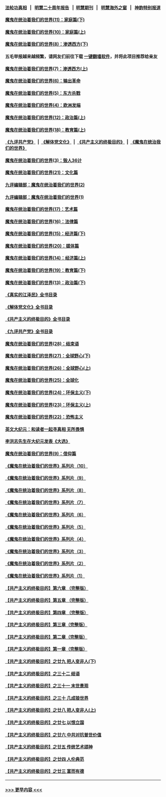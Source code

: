 #### [法轮功真相](https://github.com/gfw-breaker/truth/blob/master/README.md?t=0) &nbsp;&nbsp;|&nbsp;&nbsp; [明慧二十周年报告](https://github.com/gfw-breaker/mh-reports/blob/master/README.md?t=0) &nbsp;&nbsp;|&nbsp;&nbsp;[明慧期刊](https://github.com/gfw-breaker/mh-qikan) &nbsp;&nbsp;|&nbsp;&nbsp; [明慧海外之窗](https://github.com/gfw-breaker/mh-news/blob/master/README.md?t=0) &nbsp;&nbsp;|&nbsp;&nbsp; [神韵特别报道](https://github.com/gfw-breaker/mh-news/blob/master/shenyun.md?t=0)
#### [魔鬼在统治着我们的世界(11)：家庭篇(下)](../pages/nsc422/n10440961.md?t=11240750) 
#### [魔鬼在统治着我们的世界(10)：家庭篇(上)](../pages/nsc422/n10435448.md?t=11240750) 
#### [魔鬼在统治着我们的世界(8)：渗透西方(下)](../pages/nsc422/n10429603.md?t=11240750) 
#### 五毛举报越来越频繁，请网友们前往下载 [一键翻墙软件](https://github.com/gfw-breaker/ssr-accounts)，并将此项目推荐给亲友
#### [魔鬼在统治着我们的世界(7)：渗透西方(上)](../pages/nsc422/n10426013.md?t=11240750) 
#### [魔鬼在统治着我们的世界(6)：输出革命](../pages/nsc422/n10421536.md?t=11240750) 
#### [魔鬼在统治着我们的世界(5)：东方杀戮](../pages/nsc422/n10417707.md?t=11240750) 
#### [魔鬼在统治着我们的世界(4)：欧洲发端](../pages/nsc422/n10414890.md?t=11240750) 
#### [魔鬼在统治着我们的世界(12)：政治篇(上)](../pages/nsc422/n10444576.md?t=11240750) 
#### [魔鬼在统治着我们的世界(18)：教育篇(上)](../pages/nsc422/n10526970.md?t=11240750) 
#### [《九评共产党》](https://github.com/begood0513/9ping.md/blob/master/README.md) &nbsp;|&nbsp; [《解体党文化》](../../../../jtdwh.md/blob/master/README.md)  &nbsp;|&nbsp; [《共产主义的终极目的》](../../../../gczydzjmd.md/blob/master/README.md) &nbsp;|&nbsp; [《魔鬼在统治我们的世界》](../../../../mgztzwmdsj.md/blob/master/README.md) 
#### [魔鬼在统治着我们的世界(3)：毁人36计](../pages/nsc422/n10411583.md?t=11240750) 
#### [魔鬼在统治着我们的世界(21)：文化篇](../pages/nsc422/n10597706.md?t=11240750) 
#### [九评编辑部：魔鬼在统治着我们的世界(2)](../pages/nsc422/n10410036.md?t=11240750) 
#### [九评编辑部：魔鬼在统治着我们的世界(1)](../pages/nsc422/n10406825.md?t=11240750) 
#### [魔鬼在统治着我们的世界(17)：艺术篇](../pages/nsc422/n10499093.md?t=11240750) 
#### [魔鬼在统治着我们的世界(16)：法律篇](../pages/nsc422/n10485969.md?t=11240750) 
#### [魔鬼在统治着我们的世界(15)：经济篇(下)](../pages/nsc422/n10469975.md?t=11240750) 
#### [魔鬼在统治着我们的世界(20)：媒体篇](../pages/nsc422/n10586579.md?t=11240750) 
#### [魔鬼在统治着我们的世界(14)：经济篇(上)](../pages/nsc422/n10457370.md?t=11240750) 
#### [魔鬼在统治着我们的世界(19)：教育篇(下)](../pages/nsc422/n10564808.md?t=11240750) 
#### [魔鬼在统治着我们的世界(13)：政治篇(下)](../pages/nsc422/n10448270.md?t=11240750) 
#### [《真实的江泽民》全书目录](../pages/nsc422/n13721399.md?t=11240750) 
#### [《解体党文化》全书目录](../pages/nsc422/n13721157.md?t=11240750) 
#### [《共产主义的终极目的》全书目录](../pages/nsc422/n13721048.md?t=11240750) 
#### [《九评共产党》全书目录](../pages/nsc422/n13708085.md?t=11240750) 
#### [魔鬼在统治着我们的世界(28)：结束语](../pages/nsc422/n10936246.md?t=11240750) 
#### [魔鬼在统治着我们的世界(27)：全球野心(下)](../pages/nsc422/n10928319.md?t=11240750) 
#### [魔鬼在统治着我们的世界(26)：全球野心(上)](../pages/nsc422/n10900318.md?t=11240750) 
#### [魔鬼在统治着我们的世界(25)：全球化](../pages/nsc422/n10788205.md?t=11240750) 
#### [魔鬼在统治着我们的世界(24)：环保主义(下)](../pages/nsc422/n10695307.md?t=11240750) 
#### [魔鬼在统治着我们的世界(23)：环保主义(上)](../pages/nsc422/n10688613.md?t=11240750) 
#### [魔鬼在统治着我们的世界(22)：恐怖主义](../pages/nsc422/n10614727.md?t=11240750) 
#### [英文大纪元：和读者一起寻真相 无所畏惧](../pages/nsc422/n12542027.md?t=11240750) 
#### [李洪志先生在大纪元发表《大选》](../pages/nsc422/n12534746.md?t=11240750) 
#### [魔鬼在统治着我们的世界(9)：信仰篇](../pages/nsc422/n10432159.md?t=11240750) 
#### [《魔鬼在统治着我们的世界》系列片（10）](../pages/nsc422/n12292670.md?t=11240750) 
#### [《魔鬼在统治着我们的世界》系列片（9）](../pages/nsc422/n12290859.md?t=11240750) 
#### [《魔鬼在统治着我们的世界》系列片（8）](../pages/nsc422/n12287445.md?t=11240750) 
#### [《魔鬼在统治着我们的世界》系列片（7）](../pages/nsc422/n12283425.md?t=11240750) 
#### [《魔鬼在统治着我们的世界》系列片（6）](../pages/nsc422/n12282314.md?t=11240750) 
#### [《魔鬼在统治着我们的世界》系列片（5）](../pages/nsc422/n12281419.md?t=11240750) 
#### [《魔鬼在统治着我们的世界》系列片（4）](../pages/nsc422/n12274024.md?t=11240750) 
#### [《魔鬼在统治着我们的世界》系列片（3）](../pages/nsc422/n12271322.md?t=11240750) 
#### [《魔鬼在统治着我们的世界》系列片（2）](../pages/nsc422/n12269049.md?t=11240750) 
#### [《魔鬼在统治着我们的世界》系列片（1）](../pages/nsc422/n12267575.md?t=11240750) 
#### [【共产主义的终极目的】第六章 （完整版）](../pages/nsc422/n11428913.md?t=11240750) 
#### [【共产主义的终极目的】第五章 （完整版）](../pages/nsc422/n11428912.md?t=11240750) 
#### [【共产主义的终极目的】第四章 （完整版）](../pages/nsc422/n11428907.md?t=11240750) 
#### [【共产主义的终极目的】第三章（完整版）](../pages/nsc422/n11428848.md?t=11240750) 
#### [【共产主义的终极目的】第二章（完整版）](../pages/nsc422/n11428831.md?t=11240750) 
#### [【共产主义的终极目的】第一章（完整版）](../pages/nsc422/n11417651.md?t=11240750) 
#### [【共产主义的终极目的】之廿九 把人变非人(下)](../pages/nsc422/n11344140.md?t=11240750) 
#### [【共产主义的终极目的】之三十二 结语](../pages/nsc422/n11360535.md?t=11240750) 
#### [【共产主义的终极目的】之三十一 末世景观](../pages/nsc422/n11351129.md?t=11240750) 
#### [【共产主义的终极目的】之三十 几成狼世界](../pages/nsc422/n11348280.md?t=11240750) 
#### [【共产主义的终极目的】之廿八 把人变非人(上)](../pages/nsc422/n11340492.md?t=11240750) 
#### [【共产主义的终极目的】之廿七 以恨立国](../pages/nsc422/n11336944.md?t=11240750) 
#### [【共产主义的终极目的】之廿六 中共对抗普世价值](../pages/nsc422/n11324785.md?t=11240750) 
#### [【共产主义的终极目的】之廿五 传统艺术颂神](../pages/nsc422/n11296396.md?t=11240750) 
#### [【共产主义的终极目的】之廿四 人伦典范](../pages/nsc422/n11296397.md?t=11240750) 
#### [【共产主义的终极目的】之廿三 富而有德](../pages/nsc422/n11283598.md?t=11240750) 

----
#### [ >>> 更早内容 <<< ](../indexes/nsc422-earlier.md)
